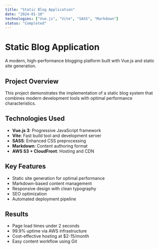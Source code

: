 ```yaml
---
title: "Static Blog Application"
date: "2024-01-10"
technologies: ["Vue.js", "Vite", "SASS", "Markdown"]
status: "Completed"
---
```


# Static Blog Application

A modern, high-performance blogging platform built with Vue.js and static site generation.

## Project Overview

This project demonstrates the implementation of a static blog system that combines modern development tools with optimal performance characteristics.

## Technologies Used

- **Vue.js 3**: Progressive JavaScript framework
- **Vite**: Fast build tool and development server
- **SASS**: Enhanced CSS preprocessing
- **Markdown**: Content authoring format
- **AWS S3 + CloudFront**: Hosting and CDN

## Key Features

- Static site generation for optimal performance
- Markdown-based content management
- Responsive design with clean typography
- SEO optimization
- Automated deployment pipeline

## Results

- Page load times under 2 seconds
- 99.9% uptime via AWS infrastructure
- Cost-effective hosting at $2-15/month
- Easy content workflow using Git